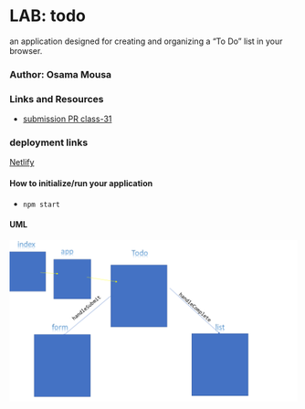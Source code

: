 
# LAB: todo
an application designed for creating and organizing a “To Do” list in your browser.
### Author: Osama Mousa

### Links and Resources

- [submission PR class-31](https://github.com/401-advanced-javascript-osama/todo/pull/1)

### deployment links

[Netlify](https://focused-fermi-790431.netlify.app/)

#### How to initialize/run your application

- `npm start`




#### UML

![basic react app](./uml/todo.png)




